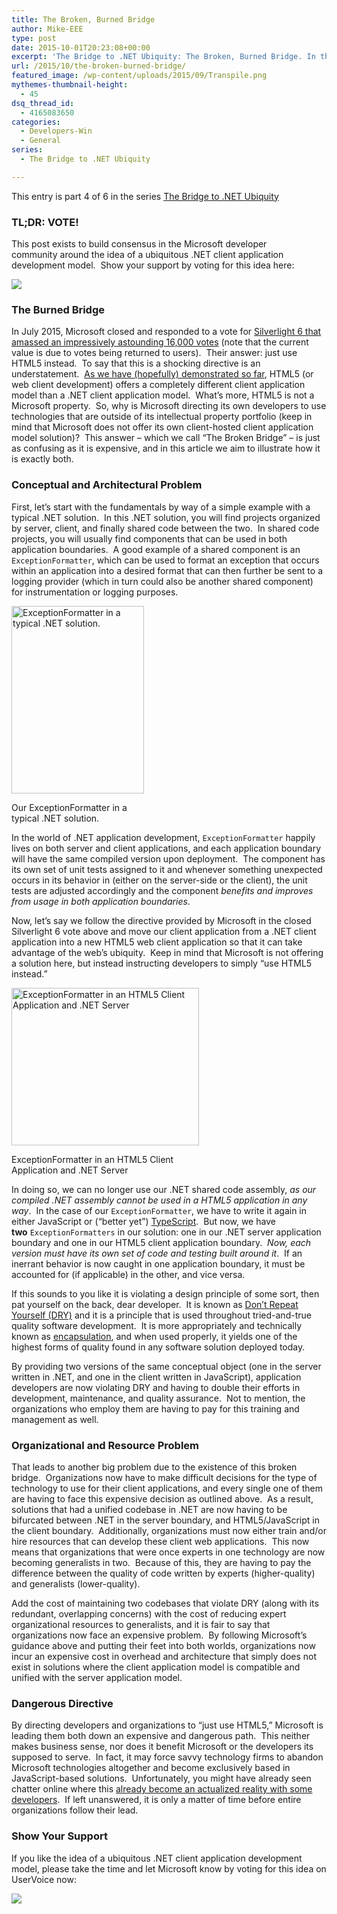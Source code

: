 ```yaml
---
title: The Broken, Burned Bridge
author: Mike-EEE
type: post
date: 2015-10-01T20:23:08+00:00
excerpt: 'The Bridge to .NET Ubiquity: The Broken, Burned Bridge. In this article we explore the broken bridge (via guidance) that Microsoft has given in response to 16,000 votes for Silverlight 6.'
url: /2015/10/the-broken-burned-bridge/
featured_image: /wp-content/uploads/2015/09/Transpile.png
mythemes-thumbnail-height:
  - 45
dsq_thread_id:
  - 4165083650
categories:
  - Developers-Win
  - General
series:
  - The Bridge to .NET Ubiquity

---
```

<div class="seriesmeta">
  This entry is part 4 of 6 in the series <a href="/series/bridge-to-dotnet-ubiquity/" class="series-6" title="The Bridge to .NET Ubiquity">The Bridge to .NET Ubiquity</a>
</div>

### TL;DR: VOTE!

This post exists to build consensus in the Microsoft developer community around the idea of a ubiquitous .NET client application development model.  Show your support by voting for this idea here:

<div class="push-button-container"><div class="push-button">
</div><a class="w-inline-block top-lighting" href="http://visualstudio.uservoice.com/forums/121579-visual-studio/suggestions/10027638-create-a-ubiquitous-net-client-application-develo" target="_blank"><div class="glass-insert" data-ix="blink" style="transition: opacity 500ms ease-in-out; opacity: 0;"></div><img class="push-button-vote-text" src="http://uploads.webflow.com/55e079ccd960e71226582014/55d09ab72123fb7e3e46b1cd_Vote%20Now!%20Text.svg" /></a></div>

### The Burned Bridge

In July 2015, Microsoft closed and responded to a vote for [Silverlight 6 that amassed an impressively astounding 16,000 votes][1] (note that the current value is due to votes being returned to users).  Their answer: just use HTML5 instead.  To say that this is a shocking directive is an understatement.  [As we have (hopefully) demonstrated so far][2], HTML5 (or web client development) offers a completely different client application model than a .NET client application model.  What’s more, HTML5 is not a Microsoft property.  So, why is Microsoft directing its own developers to use technologies that are outside of its intellectual property portfolio (keep in mind that Microsoft does not offer its own client-hosted client application model solution)?  This answer – which we call “The Broken Bridge” – is just as confusing as it is expensive, and in this article we aim to illustrate how it is exactly both.

### Conceptual and Architectural Problem

First, let’s start with the fundamentals by way of a simple example with a typical .NET solution.  In this .NET solution, you will find projects organized by server, client, and finally shared code between the two.  In shared code projects, you will usually find components that can be used in both application boundaries.  A good example of a shared component is an `ExceptionFormatter`, which can be used to format an exception that occurs within an application into a desired format that can then further be sent to a logging provider (which in turn could also be another shared component) for instrumentation or logging purposes.

<div id="attachment_271" style="width: 222px" class="wp-caption alignleft">
  <a href="/wp-content/uploads/2015/09/dotNet.png"><img class="wp-image-271 size-medium" src="/wp-content/uploads/2015/09/dotNet-212x300.png" alt="ExceptionFormatter in a typical .NET solution." width="212" height="300" srcset="/wp-content/uploads/2015/09/dotNet-212x300.png 212w, /wp-content/uploads/2015/09/dotNet.png 242w" sizes="(max-width: 212px) 100vw, 212px" /></a>
  
  <p class="wp-caption-text">
    Our ExceptionFormatter in a typical .NET solution.
  </p>
</div>

In the world of .NET application development, `ExceptionFormatter` happily lives on both server and client applications, and each application boundary will have the same compiled version upon deployment.  The component has its own set of unit tests assigned to it and whenever something unexpected occurs in its behavior in (either on the server-side or the client), the unit tests are adjusted accordingly and the component _benefits and improves from usage in both application boundaries_.

Now, let’s say we follow the directive provided by Microsoft in the closed Silverlight 6 vote above and move our client application from a .NET client application into a new HTML5 web client application so that it can take advantage of the web’s ubiquity.  Keep in mind that Microsoft is not offering a solution here, but instead instructing developers to simply “use HTML5 instead.”

<div id="attachment_272" style="width: 310px" class="wp-caption alignright">
  <a href="/wp-content/uploads/2015/09/Html5ExceptionFormatter.png"><img class="size-medium wp-image-272" src="/wp-content/uploads/2015/09/Html5ExceptionFormatter-300x252.png" alt="ExceptionFormatter in an HTML5 Client Application and .NET Server" width="300" height="252" srcset="/wp-content/uploads/2015/09/Html5ExceptionFormatter-300x252.png 300w, /wp-content/uploads/2015/09/Html5ExceptionFormatter.png 371w" sizes="(max-width: 300px) 100vw, 300px" /></a>
  
  <p class="wp-caption-text">
    ExceptionFormatter in an HTML5 Client Application and .NET Server
  </p>
</div>

In doing so, we can no longer use our .NET shared code assembly, _as our compiled .NET assembly cannot be used in a HTML5 application in any way_.  In the case of our `ExceptionFormatter`, we have to write it again in either JavaScript or (&#8220;better yet&#8221;) <a href="http://www.typescriptlang.org/" target="_blank">TypeScript</a>.  But now, we have **two** `ExceptionFormatters` in our solution: one in our .NET server application boundary and one in our HTML5 client application boundary.  _Now, each version must have its own set of code and testing built around it_.  If an inerrant behavior is now caught in one application boundary, it must be accounted for (if applicable) in the other, and vice versa.

If this sounds to you like it is violating a design principle of some sort, then pat yourself on the back, dear developer.  It is known as [Don’t Repeat Yourself (DRY)][3] and it is a principle that is used throughout tried-and-true quality software development.  It is more appropriately and technically known as [encapsulation][4], and when used properly, it yields one of the highest forms of quality found in any software solution deployed today.

By providing two versions of the same conceptual object (one in the server written in .NET, and one in the client written in JavaScript), application developers are now violating DRY and having to double their efforts in development, maintenance, and quality assurance.  Not to mention, the organizations who employ them are having to pay for this training and management as well.

### Organizational and Resource Problem

That leads to another big problem due to the existence of this broken bridge.  Organizations now have to make difficult decisions for the type of technology to use for their client applications, and every single one of them are having to face this expensive decision as outlined above.  As a result, solutions that had a unified codebase in .NET are now having to be bifurcated between .NET in the server boundary, and HTML5/JavaScript in the client boundary.  Additionally, organizations must now either train and/or hire resources that can develop these client web applications.  This now means that organizations that were once experts in one technology are now becoming generalists in two.  Because of this, they are having to pay the difference between the quality of code written by experts (higher-quality) and generalists (lower-quality).

Add the cost of maintaining two codebases that violate DRY (along with its redundant, overlapping concerns) with the cost of reducing expert organizational resources to generalists, and it is fair to say that organizations now face an expensive problem.  By following Microsoft’s guidance above and putting their feet into both worlds, organizations now incur an expensive cost in overhead and architecture that simply does not exist in solutions where the client application model is compatible and unified with the server application model.

### Dangerous Directive

By directing developers and organizations to “just use HTML5,” Microsoft is leading them both down an expensive and dangerous path.  This neither makes business sense, nor does it benefit Microsoft or the developers its supposed to serve.  In fact, it may force savvy technology firms to abandon Microsoft technologies altogether and become exclusively based in JavaScript-based solutions.  Unfortunately, you might have already seen chatter online where this <a href="http://forums.dotnetfoundation.org/t/cross-platform-wpf/421/71" target="_blank">already become an actualized reality with some developers</a>.  If left unanswered, it is only a matter of time before entire organizations follow their lead.

### Show Your Support

If you like the idea of a ubiquitous .NET client application development model, please take the time and let Microsoft know by voting for this idea on UserVoice now:

<div class="push-button-container"><div class="push-button">
</div><a class="w-inline-block top-lighting" href="http://visualstudio.uservoice.com/forums/121579-visual-studio/suggestions/10027638-create-a-ubiquitous-net-client-application-develo" target="_blank"><div class="glass-insert" data-ix="blink" style="transition: opacity 500ms ease-in-out; opacity: 0;"></div><img class="push-button-vote-text" src="http://uploads.webflow.com/55e079ccd960e71226582014/55d09ab72123fb7e3e46b1cd_Vote%20Now!%20Text.svg" /></a></div>

 [1]: visualstudio.uservoice.com/forums/121579-visual-studio/suggestions/3556619-silverlight-6
 [2]: /2015/10/existing-net-client-application-models/#html5
 [3]: http://c2.com/cgi/wiki?DontRepeatYourself
 [4]: https://en.wikipedia.org/wiki/Encapsulation_(computer_programming)